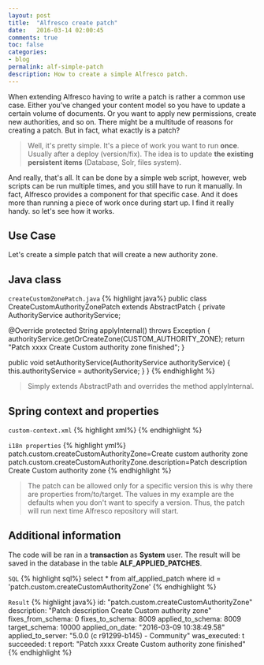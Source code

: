 ```yaml
---
layout: post
title:  "Alfresco create patch"
date:   2016-03-14 02:00:45
comments: true
toc: false
categories:
- blog
permalink: alf-simple-patch
description: How to create a simple Alfresco patch.
---
```


When extending Alfresco having to write a patch is rather a common use case. Either you've changed your content model so you have to update a
certain volume of documents. Or you want to apply new permissions, create new authorities, and so on. There might be a multitude of reasons for creating
a patch. But in fact, what exactly is a patch?

> Well, it's pretty simple. It's a piece of work you want to run __once__. Usually after a deploy (version/fix). The idea is to update  __the existing persistent items__ (Database, Solr, files system).

And really, that's all. It can be done by a simple web script, however, web
scripts can be run multiple times, and you still have to run it manually. In fact, Alfresco provides a component for that specific case.
 And it does more than running a piece of work once during start up. I find it really handy. so let's see how it works.

## Use Case

Let's create a simple patch that will create a new authority zone. 

## Java class

`createCustomZonePatch.java`
{% highlight java%}
public class CreateCustomAuthorityZonePatch extends AbstractPatch
{
  private AuthorityService authorityService;

  @Override
  protected String applyInternal() throws Exception
  {
    authorityService.getOrCreateZone(CUSTOM_AUTHORITY_ZONE);
    return "Patch xxxx Create Custom authority zone finished";
  }

  public void setAuthorityService(AuthorityService authorityService)
  {
    this.authorityService = authorityService;
  }
}
{% endhighlight %}

> Simply extends AbstractPath and overrides the method applyInternal.

## Spring context and properties

`custom-context.xml`
{% highlight xml%}
  <bean id="patch.custom.createCustomAuthorityZone" class="com.custom.patch.CreateCustomAuthorityZonePatch" parent="basePatch">
    <property name="id" value="patch.custom.createCustomAuthorityZone"/>
    <property name="description" value="patch.custom.createCustomAuthorityZone.description"/>
    <property name="fixesFromSchema" value="0"/>
    <property name="fixesToSchema" value="${version.schema}"/>
    <property name="targetSchema" value="10000"/>
    <property name="authorityService" ref="AuthorityService"/>
  </bean>
{% endhighlight %}


`i18n properties`
{% highlight yml%}
patch.custom.createCustomAuthorityZone=Create custom authority zone
patch.custom.createCustomAuthorityZone.description=Patch description Create Custom authority zone
{% endhighlight %}

> The patch can be allowed only for a specific version this is why there are properties from/to/target. The values in my example are the defaults when you don't want to specify a version. 
 Thus, the patch will run next time Alfresco repository will start.

## Additional information

The code will be ran in a __transaction__ as __System__ user. The result will be saved in the database in the table __ALF_APPLIED_PATCHES__.

`SQL`
{% highlight sql%}
select 
    * 
from 
    alf_applied_patch 
where 
    id = 'patch.custom.createCustomAuthorityZone'
{% endhighlight %}

`Result`
{% highlight java%}
id: "patch.custom.createCustomAuthorityZone"
description: "Patch description Create Custom authority zone"
fixes_from_schema: 0
fixes_to_schema: 8009
applied_to_schema: 8009
target_schema: 10000
applied_on_date: "2016-03-09 10:38:49.58"
applied_to_server: "5.0.0 (c r91299-b145) - Community"
was_executed: t
succeeded: t
report: "Patch xxxx Create Custom authority zone finished"
{% endhighlight %}